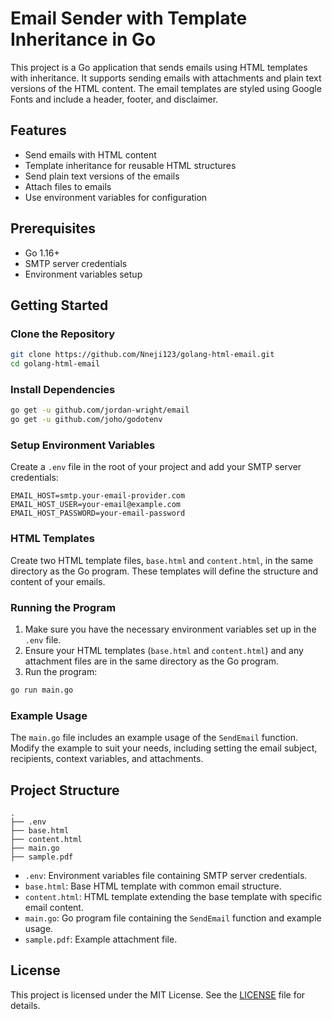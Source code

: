 # Email Sender with Template Inheritance in Go

This project is a Go application that sends emails using HTML templates with inheritance. It supports sending emails with attachments and plain text versions of the HTML content. The email templates are styled using Google Fonts and include a header, footer, and disclaimer.

## Features

- Send emails with HTML content
- Template inheritance for reusable HTML structures
- Send plain text versions of the emails
- Attach files to emails
- Use environment variables for configuration

## Prerequisites

- Go 1.16+
- SMTP server credentials
- Environment variables setup

## Getting Started

### Clone the Repository

```sh
git clone https://github.com/Nneji123/golang-html-email.git
cd golang-html-email
```

### Install Dependencies

```sh
go get -u github.com/jordan-wright/email
go get -u github.com/joho/godotenv
```

### Setup Environment Variables

Create a `.env` file in the root of your project and add your SMTP server credentials:

```
EMAIL_HOST=smtp.your-email-provider.com
EMAIL_HOST_USER=your-email@example.com
EMAIL_HOST_PASSWORD=your-email-password
```

### HTML Templates

Create two HTML template files, `base.html` and `content.html`, in the same directory as the Go program. These templates will define the structure and content of your emails.

### Running the Program

1. Make sure you have the necessary environment variables set up in the `.env` file.
2. Ensure your HTML templates (`base.html` and `content.html`) and any attachment files are in the same directory as the Go program.
3. Run the program:

```sh
go run main.go
```

### Example Usage

The `main.go` file includes an example usage of the `SendEmail` function. Modify the example to suit your needs, including setting the email subject, recipients, context variables, and attachments.

## Project Structure

```
.
├── .env
├── base.html
├── content.html
├── main.go
├── sample.pdf
```

- `.env`: Environment variables file containing SMTP server credentials.
- `base.html`: Base HTML template with common email structure.
- `content.html`: HTML template extending the base template with specific email content.
- `main.go`: Go program file containing the `SendEmail` function and example usage.
- `sample.pdf`: Example attachment file.

## License

This project is licensed under the MIT License. See the [LICENSE](LICENSE) file for details.
